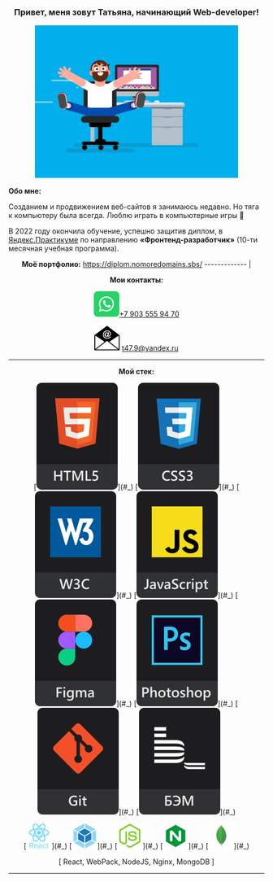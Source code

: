<div align="center">
  
### Привет, меня зовут Татьяна, начинающий Web-developer!   
</div>

<p align="center"><a href="#_"><img src="https://github.com/vedy22/vedy22/blob/main/screens/ce694f560636dffcf42ecf40d4f2f962.gif" height="300"></a></p>

**Обо мне:**

Созданием и продвижением веб-сайтов я занимаюсь недавно. Но тяга к компьютеру была всегда. Люблю играть в компьютерные игры 🤩

В 2022 году окончила обучение, успешно защитив диплом, в [Яндекс.Практикуме](https://practicum.yandex.ru/web/ "Сервис онлайн-образования от Яндекса") по направлению **&laquo;Фронтенд-разработчик&raquo;** (10-ти месячная учебная программа).


<div align="center">
  
**Моё портфолио:** https://diplom.nomoredomains.sbs/
------------- |
  
</div>

<div align="center">

**Мои контакты:**

<a href="https://wa.me/79035559470"><img src="https://github.com/vedy22/vedy22/blob/main/icons/whatsapp-svgrepo-com.svg" alt="WhatsApp" height="50">+7 903 555 94 70</a> 

<img src="https://github.com/vedy22/vedy22/blob/main/icons/opened-email-envelope_icon-icons.com_70656.svg" alt="Почта" height="50"> t47.9@yandex.ru

</div>

---

<div align="center">

**Мой стек:**  

<p align="center">[<img src="https://github.com/vedy22/vedy22/blob/main/icons/html5-new.svg" alt="HTML5" title="HTML5">](#_) [<img src="https://github.com/vedy22/vedy22/blob/main/icons/css3-new.svg" alt="CSS3" title="CSS3">](#_) [<img src="https://github.com/vedy22/vedy22/blob/main/icons/w3c-new.svg" alt="W3C Validator" title="Валидная кроссбраузерная вёрстка">](#_) [<img src="https://github.com/vedy22/vedy22/blob/main/icons/js-new.svg" alt="JavaScript" title="JavaScript">](#_) [<img src="https://github.com/vedy22/vedy22/blob/main/icons/figma-new.svg" alt="Figma" title="Figma">](#_) [<img src="https://github.com/vedy22/vedy22/blob/main/icons/photoshop-new.svg" alt="Adobe Photoshop" title="Adobe Photoshop">](#_) [<img src="https://github.com/vedy22/vedy22/blob/main/icons/git-new.svg" alt="Git" title="Git">](#_) [<img src="https://github.com/vedy22/vedy22/blob/main/icons/bem-new.svg" alt="Методолгия БЭМ" title="Методология БЭМ">](#_)</p><p align="center">[<img src="https://github.com/vedy22/vedy22/blob/main/icons/react.svg" alt="React" title="React" height="50">](#_) [<img src="https://github.com/vedy22/vedy22/blob/main/icons/webpack.svg" alt="WebPack" title="WebPack" height="50">](#_) [<img src="https://github.com/vedy22/vedy22/blob/main/icons/nodejs.svg" alt="NodeJS" title="NodeJS" height="50">](#_) [<img src="https://github.com/vedy22/vedy22/blob/main/icons/nginx.svg" alt="Nginx" title="Nginx" height="50">](#_) [<img src="https://github.com/vedy22/vedy22/blob/main/icons/mongo.svg" alt="Mongo BD" title="Mongo BD" height="50">](#_) <p align="center">[ React, WebPack, NodeJS, Nginx, MongoDB ]</p></p>
  
</div>

---
 
